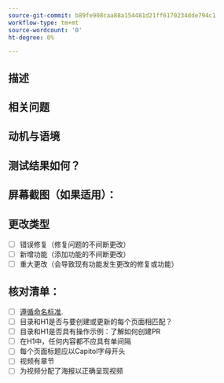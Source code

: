 ```yaml
---
source-git-commit: b89fe908caa88a154481d21ff6170234dde794c1
workflow-type: tm+mt
source-wordcount: '0'
ht-degree: 0%

---
```

<!--- Provide a general summary of your changes in the Title above -->

## 描述

<!--- Describe your changes in detail -->

## 相关问题

<!--- This project only accepts pull requests related to open issues -->
<!--- If suggesting a new feature or change, please discuss it in an issue first -->
<!--- If fixing a bug, there should be an issue describing it with steps to reproduce -->
<!--- Please link to the issue here: -->

## 动机与语境

<!--- Why is this change required? What problem does it solve? -->

## 测试结果如何？

<!--- Please describe in detail how you tested your changes. -->
<!--- Include details of your testing environment, and the tests you ran to -->
<!--- see how your change affects other areas of the code, etc. -->

## 屏幕截图（如果适用）：

## 更改类型

<!--- What types of changes does your code introduce? Put an `x` in all the boxes that apply: -->

- [ ] 错误修复（修复问题的不间断更改）
- [ ] 新增功能（添加功能的不间断更改）
- [ ] 重大更改（会导致现有功能发生更改的修复或功能）

## 核对清单：


<!--- Go over all the following points, and put an `x` in all the boxes that apply. -->
<!--- If you're unsure about any of these, don't hesitate to ask. We're here to help! -->

- [ ] [遵循命名标准]([https://opensource.adobe.com/cla.html](https://wiki.corp.adobe.com/display/DMSArchitecture/Naming+Standards)).
- [ ] 目录和H1是否与要创建或更新的每个页面相匹配？
- [ ] 目录和H1是否具有操作示例：了解如何创建PR
- [ ] 在H1中，任何内容都不应具有单间隔
- [ ] 每个页面标题应以Capitol字母开头
- [ ] 视频有章节
- [ ] 为视频分配了海报以正确呈现视频
